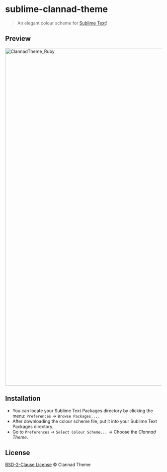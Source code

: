 # sublime-clannad-theme
> An elegant colour scheme for [Sublime Text](http://sublimetext.com)!

## Preview
<img width="1082" alt="ClannadTheme_Ruby" src="https://user-images.githubusercontent.com/88943827/156898790-62ec5967-aecc-404f-957c-daf854f4e341.png">

## Installation
* You can locate your Sublime Text Packages directory by clicking the menu: `Preferences` -> `Browse Packages...`.
* After downloading the colour scheme file, put it into your Sublime Text Packages directory.
* Go to `Preferences` -> `Select Colour Scheme...` -> Choose the *Clannad Theme*.

## License
[BSD-2-Clause License](./LICENSE) © Clannad Theme
